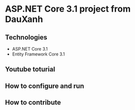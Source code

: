 ﻿# ASP.NET Core 3.1 project from DauXanh
## Technologies
- ASP.NET Core 3.1
- Entity Framework Core 3.1
## Youtube toturial
## How to configure and run
## How to contribute